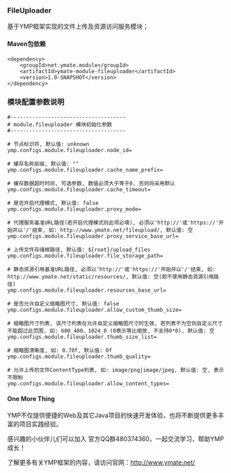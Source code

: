 ### FileUploader

基于YMP框架实现的文件上传及资源访问服务模块；

#### Maven包依赖

    <dependency>
        <groupId>net.ymate.module</groupId>
        <artifactId>ymate-module-fileuploader</artifactId>
        <version>1.0-SNAPSHOT</version>
    </dependency>

### 模块配置参数说明

    #-------------------------------------
    # module.fileuploader 模块初始化参数
    #-------------------------------------
    
    # 节点标识符, 默认值: unknown
    ymp.configs.module.fileuploader.node_id=
    
    # 缓存名称前缀, 默认值: ""
    ymp.configs.module.fileuploader.cache_name_prefix=
    
    # 缓存数据超时时间, 可选参数, 数值必须大于等于0, 否则将采用默认
    ymp.configs.module.fileuploader.cache_timeout=
    
    # 是否开启代理模式, 默认值: false
    ymp.configs.module.fileuploader.proxy_mode=
    
    # 代理服务基准URL路径(若开启代理模式则此项必填), 必须以'http://'或'https://'开始并以'/'结束, 如: http://www.ymate.net/fileupload/, 默认值: 空
    ymp.configs.module.fileuploader.proxy_service_base_url=
    
    # 上传文件存储根路径, 默认值: ${root}/upload_files
    ymp.configs.module.fileuploader.file_storage_path=
    
    # 静态资源引用基准URL路径, 必须以'http://'或'https://'开始并以'/'结束, 如: http://www.ymate.net/static/resources/, 默认值: 空(即不使用静态资源引用路径)
    ymp.configs.module.fileuploader.resources_base_url=
    
    # 是否允许自定义缩略图尺寸, 默认值: false
    ymp.configs.module.fileuploader.allow_custom_thumb_size=
    
    # 缩略图尺寸列表, 该尺寸列表在允许自定义缩略图尺寸时生效, 若列表不为空则自定义尺寸不能超过此范围, 如: 600_480、1024_0 (0表示等比缩放, 不支持0*0), 默认值: 空
    ymp.configs.module.fileuploader.thumb_size_list=
    
    # 缩略图清晰度, 如: 0.70f, 默认值: 0f
    ymp.configs.module.fileuploader.thumb_quality=
    
    # 允许上传的文件ContentType列表, 如: image/png|image/jpeg, 默认值: 空, 表示不限制
    ymp.configs.module.fileuploader.allow_content_types=

#### One More Thing

YMP不仅提供便捷的Web及其它Java项目的快速开发体验，也将不断提供更多丰富的项目实践经验。

感兴趣的小伙伴儿们可以加入 官方QQ群480374360，一起交流学习，帮助YMP成长！

了解更多有关YMP框架的内容，请访问官网：http://www.ymate.net/